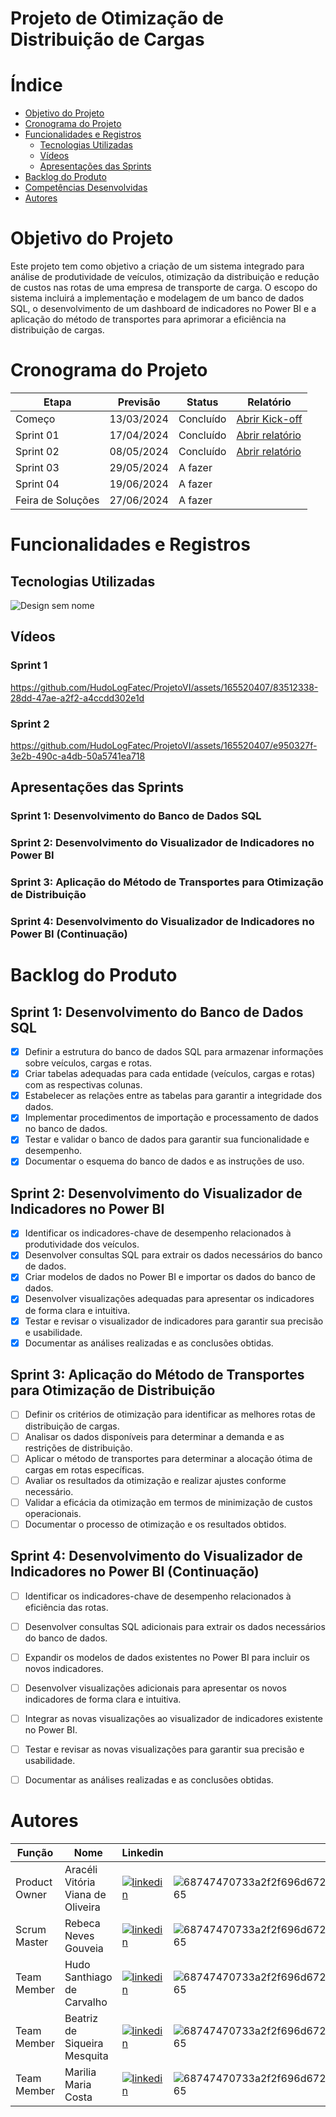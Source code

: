 # Projeto de Otimização de Distribuição de Cargas

# Índice

- [Objetivo do Projeto](#objetivo-do-projeto)
- [Cronograma do Projeto](#Cronograma-do-Projeto)
- [Funcionalidades e Registros](#funcionalidades-e-registros)
  - [Tecnologias Utilizadas](#Tecnologias-Utilizadas)
  - [Vídeos](#vídeos)
  - [Apresentações das Sprints](#apresentações-das-sprints)
- [Backlog do Produto](#backlog-do-produto)
- [Competências Desenvolvidas](#competências-desenvolvidas)
- [Autores](#Autores)


# Objetivo do Projeto
Este projeto tem como objetivo a criação de um sistema integrado para análise de produtividade de veículos, otimização da distribuição e redução de custos nas rotas de uma empresa de transporte de carga. O escopo do sistema incluirá a implementação e modelagem de um banco de dados SQL, o desenvolvimento de um dashboard de indicadores no Power BI e a aplicação do método de transportes para aprimorar a eficiência na distribuição de cargas.

  # Cronograma do Projeto

| Etapa            | Previsão      | Status       | Relatório     |
|------------------|---------------|--------------|---------------|
| Começo           | 13/03/2024    | Concluído    | [Abrir Kick-off](https://github.com/HudoLogFatec/ProjetoVI/files/15069772/Kick-off.API.6.pdf)
| Sprint 01        | 17/04/2024    | Concluído    | [Abrir relatório](https://github.com/HudoLogFatec/ProjetoVI/files/15069693/Relatorio.Sprint.-.1.pdf)
| Sprint 02        | 08/05/2024    | Concluído    | [Abrir relatório](https://github.com/HudoLogFatec/ProjetoVI/files/15236492/Relatorio.Sprint.-.2.pdf)             
| Sprint 03        | 29/05/2024    | A fazer      |               |
| Sprint 04        | 19/06/2024    | A fazer      |               |
| Feira de Soluções| 27/06/2024    | A fazer      |               |


# Funcionalidades e Registros

## Tecnologias Utilizadas
![Design sem nome](https://github.com/HudoLogFatec/ProjetoVI/assets/165520407/de95282c-fda7-47d4-a0e1-a3258efa0753)




 ## Vídeos
 ### Sprint 1

https://github.com/HudoLogFatec/ProjetoVI/assets/165520407/83512338-28dd-47ae-a2f2-a4ccdd302e1d

 ### Sprint 2

https://github.com/HudoLogFatec/ProjetoVI/assets/165520407/e950327f-3e2b-490c-a4db-50a5741ea718





 ## Apresentações das Sprints
  ### Sprint 1: Desenvolvimento do Banco de Dados SQL
  ### Sprint 2: Desenvolvimento do Visualizador de Indicadores no Power BI
  ### Sprint 3: Aplicação do Método de Transportes para Otimização de Distribuição
  ### Sprint 4: Desenvolvimento do Visualizador de Indicadores no Power BI (Continuação)


 # Backlog do Produto

## Sprint 1: Desenvolvimento do Banco de Dados SQL
- [x] Definir a estrutura do banco de dados SQL para armazenar informações sobre veículos, cargas e rotas.
- [x] Criar tabelas adequadas para cada entidade (veículos, cargas e rotas) com as respectivas colunas.
- [x] Estabelecer as relações entre as tabelas para garantir a integridade dos dados.
- [x] Implementar procedimentos de importação e processamento de dados no banco de dados.
- [x] Testar e validar o banco de dados para garantir sua funcionalidade e desempenho.
- [x] Documentar o esquema do banco de dados e as instruções de uso.

## Sprint 2: Desenvolvimento do Visualizador de Indicadores no Power BI
- [X] Identificar os indicadores-chave de desempenho relacionados à produtividade dos veículos.
- [X] Desenvolver consultas SQL para extrair os dados necessários do banco de dados.
- [X] Criar modelos de dados no Power BI e importar os dados do banco de dados.
- [X] Desenvolver visualizações adequadas para apresentar os indicadores de forma clara e intuitiva.
- [X] Testar e revisar o visualizador de indicadores para garantir sua precisão e usabilidade.
- [X] Documentar as análises realizadas e as conclusões obtidas.

## Sprint 3: Aplicação do Método de Transportes para Otimização de Distribuição
- [ ] Definir os critérios de otimização para identificar as melhores rotas de distribuição de cargas.
- [ ] Analisar os dados disponíveis para determinar a demanda e as restrições de distribuição.
- [ ] Aplicar o método de transportes para determinar a alocação ótima de cargas em rotas específicas.
- [ ] Avaliar os resultados da otimização e realizar ajustes conforme necessário.
- [ ] Validar a eficácia da otimização em termos de minimização de custos operacionais.
- [ ] Documentar o processo de otimização e os resultados obtidos.

## Sprint 4: Desenvolvimento do Visualizador de Indicadores no Power BI (Continuação)
- [ ] Identificar os indicadores-chave de desempenho relacionados à eficiência das rotas.
- [ ] Desenvolver consultas SQL adicionais para extrair os dados necessários do banco de dados.
- [ ] Expandir os modelos de dados existentes no Power BI para incluir os novos indicadores.
- [ ] Desenvolver visualizações adicionais para apresentar os novos indicadores de forma clara e intuitiva.
- [ ] Integrar as novas visualizações ao visualizador de indicadores existente no Power BI.
- [ ] Testar e revisar as novas visualizações para garantir sua precisão e usabilidade.
- [ ] Documentar as análises realizadas e as conclusões obtidas.



# Autores

| Função                    |Nome                                  | Linkedin                                                                       | GitHub       |
|---------------------------|--------------------------------------|-----------------------------------------------------------------|--------------|
|Product Owner              | Aracéli Vitória Viana de Oliveira    | [![linkedin](https://github.com/HudoLogFatec/ProjetoVI/assets/165520407/1989cf25-a838-4230-8797-2a14ede04df5)](linkedin.com/in/arac%C3%A9li-oliveira-1b1b12211)     | ![68747470733a2f2f696d672e736869656c64732e696f2f62616467652f4769744875622d3131313231373f7374796c653d666c61742d737175617265266c6f676f3d676974687562266c6f676f436f6c6f723d7768697465](https://github.com/HudoLogFatec/ProjetoVI/assets/165520407/734f5ca7-197d-4d30-9cf3-a294194ee060)|
|Scrum Master               | Rebeca Neves Gouveia                 | [![linkedin](https://github.com/HudoLogFatec/ProjetoVI/assets/165520407/9d148621-2bf7-4a25-9a73-9b0f7d13e9e0)](linkedin.com/in/rebecaneves-logistica?trk=contact-)  | ![68747470733a2f2f696d672e736869656c64732e696f2f62616467652f4769744875622d3131313231373f7374796c653d666c61742d737175617265266c6f676f3d676974687562266c6f676f436f6c6f723d7768697465](https://github.com/HudoLogFatec/ProjetoVI/assets/165520407/23c0cca9-e630-4615-a475-d24030114116)|
|Team Member                | Hudo Santhiago de Carvalho           | [![linkedin](https://github.com/HudoLogFatec/ProjetoVI/assets/165520407/5ae72aa1-5a71-400e-b573-dcea036aa1de)](linkedin.com/in/hudocarvalho)                        | ![68747470733a2f2f696d672e736869656c64732e696f2f62616467652f4769744875622d3131313231373f7374796c653d666c61742d737175617265266c6f676f3d676974687562266c6f676f436f6c6f723d7768697465](https://github.com/HudoLogFatec/ProjetoVI/assets/165520407/bdc27e54-0076-43f0-93d3-67480f407134)|
|Team Member                | Beatriz de Siqueira Mesquita         | [![linkedin](https://github.com/HudoLogFatec/ProjetoVI/assets/165520407/0ec3fed2-d6eb-4985-a308-abdb01513b76)](linkedin.com/in/beatriz-mesquita-899689241)          | ![68747470733a2f2f696d672e736869656c64732e696f2f62616467652f4769744875622d3131313231373f7374796c653d666c61742d737175617265266c6f676f3d676974687562266c6f676f436f6c6f723d7768697465](https://github.com/HudoLogFatec/ProjetoVI/assets/165520407/c9a68e8e-e15a-45eb-b55d-0a2ed7d121af)|
|Team Member                | Marilia Maria Costa                  | [![linkedin](https://github.com/HudoLogFatec/ProjetoVI/assets/165520407/06bb2577-a56c-4241-9235-d6c0d0a92a68)](linkedin.com/in/marilia-costa-b02191204)             | ![68747470733a2f2f696d672e736869656c64732e696f2f62616467652f4769744875622d3131313231373f7374796c653d666c61742d737175617265266c6f676f3d676974687562266c6f676f436f6c6f723d7768697465](https://github.com/HudoLogFatec/ProjetoVI/assets/165520407/b8e455bc-12cf-4192-ae51-ad79c4a77812) |
